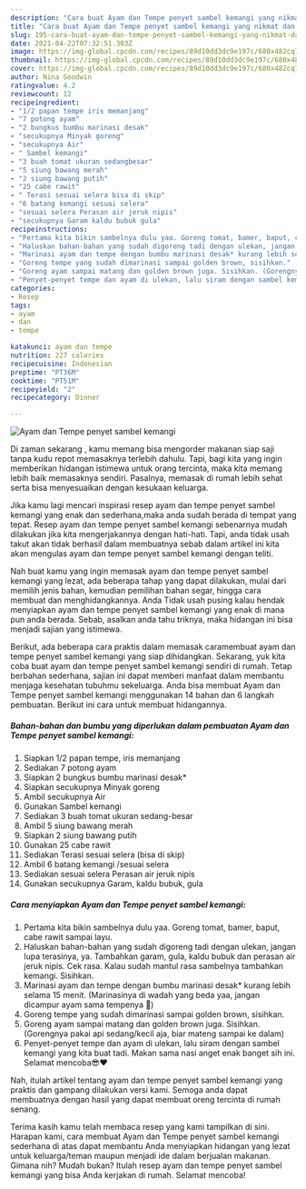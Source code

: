 ```yaml
---
description: "Cara buat Ayam dan Tempe penyet sambel kemangi yang nikmat dan Mudah Dibuat"
title: "Cara buat Ayam dan Tempe penyet sambel kemangi yang nikmat dan Mudah Dibuat"
slug: 195-cara-buat-ayam-dan-tempe-penyet-sambel-kemangi-yang-nikmat-dan-mudah-dibuat
date: 2021-04-22T07:32:51.303Z
image: https://img-global.cpcdn.com/recipes/89d10dd3dc9e197c/680x482cq70/ayam-dan-tempe-penyet-sambel-kemangi-foto-resep-utama.jpg
thumbnail: https://img-global.cpcdn.com/recipes/89d10dd3dc9e197c/680x482cq70/ayam-dan-tempe-penyet-sambel-kemangi-foto-resep-utama.jpg
cover: https://img-global.cpcdn.com/recipes/89d10dd3dc9e197c/680x482cq70/ayam-dan-tempe-penyet-sambel-kemangi-foto-resep-utama.jpg
author: Nina Goodwin
ratingvalue: 4.2
reviewcount: 12
recipeingredient:
- "1/2 papan tempe iris memanjang"
- "7 potong ayam"
- "2 bungkus bumbu marinasi desak"
- "secukupnya Minyak goreng"
- "secukupnya Air"
- " Sambel kemangi"
- "3 buah tomat ukuran sedangbesar"
- "5 siung bawang merah"
- "2 siung bawang putih"
- "25 cabe rawit"
- " Terasi sesuai selera bisa di skip"
- "6 batang kemangi sesuai selera"
- "sesuai selera Perasan air jeruk nipis"
- "secukupnya Garam kaldu bubuk gula"
recipeinstructions:
- "Pertama kita bikin sambelnya dulu yaa. Goreng tomat, bamer, baput, cabe rawit sampai layu."
- "Haluskan bahan-bahan yang sudah digoreng tadi dengan ulekan, jangan lupa terasinya, ya. Tambahkan garam, gula, kaldu bubuk dan perasan air jeruk nipis. Cek rasa. Kalau sudah mantul rasa sambelnya tambahkan kemangi. Sisihkan."
- "Marinasi ayam dan tempe dengan bumbu marinasi desak* kurang lebih selama 15 menit. (Marinasinya di wadah yang beda yaa, jangan dicampur ayam sama tempenya 🙈)"
- "Goreng tempe yang sudah dimarinasi sampai golden brown, sisihkan."
- "Goreng ayam sampai matang dan golden brown juga. Sisihkan. (Gorengnya pakai api sedang/kecil aja, biar mateng sampai ke dalam)"
- "Penyet-penyet tempe dan ayam di ulekan, lalu siram dengan sambel kemangi yang kita buat tadi. Makan sama nasi anget enak banget sih ini. Selamat mencoba😎❤️"
categories:
- Resep
tags:
- ayam
- dan
- tempe

katakunci: ayam dan tempe 
nutrition: 227 calories
recipecuisine: Indonesian
preptime: "PT36M"
cooktime: "PT51M"
recipeyield: "2"
recipecategory: Dinner

---
```



![Ayam dan Tempe penyet sambel kemangi](https://img-global.cpcdn.com/recipes/89d10dd3dc9e197c/680x482cq70/ayam-dan-tempe-penyet-sambel-kemangi-foto-resep-utama.jpg)

Di zaman  sekarang , kamu memang bisa mengorder makanan siap saji tanpa kudu repot memasaknya terlebih dahulu. Tapi, bagi kita yang ingin memberikan hidangan istimewa untuk orang tercinta, maka kita memang lebih baik memasaknya sendiri. Pasalnya, memasak di rumah lebih sehat serta bisa menyesuaikan dengan kesukaan keluarga.

Jika kamu lagi mencari inspirasi resep ayam dan tempe penyet sambel kemangi yang enak dan sederhana,maka anda sudah berada di tempat yang tepat. Resep ayam dan tempe penyet sambel kemangi  sebenarnya mudah dilakukan jika kita mengerjakannya dengan hati-hati. Tapi, anda tidak usah takut akan tidak berhasil dalam membuatnya 
sebab dalam artikel ini kita akan mengulas ayam dan tempe penyet sambel kemangi dengan teliti.  



Nah buat kamu yang ingin memasak ayam dan tempe penyet sambel kemangi yang lezat, ada beberapa tahap yang dapat dilakukan, mulai dari memilih jenis bahan, kemudian pemilihan bahan segar, hingga cara membuat dan menghidangkannya. Anda Tidak usah pusing kalau hendak menyiapkan ayam dan tempe penyet sambel kemangi yang enak di mana pun anda berada. Sebab, asalkan anda  tahu triknya, maka hidangan ini bisa menjadi sajian yang istimewa.

Berikut, ada beberapa cara praktis  dalam memasak caramembuat ayam dan tempe penyet sambel kemangi yang siap dihidangkan. Sekarang, yuk kita coba buat ayam dan tempe penyet sambel kemangi sendiri di rumah. Tetap berbahan sederhana, sajian ini dapat memberi manfaat dalam membantu menjaga kesehatan tubuhmu sekeluarga. Anda bisa membuat Ayam dan Tempe penyet sambel kemangi menggunakan 14 bahan dan 6 langkah pembuatan. Berikut ini cara untuk membuat hidangannya.

<!--inarticleads1-->

##### Bahan-bahan dan bumbu yang diperlukan dalam pembuatan Ayam dan Tempe penyet sambel kemangi:

1. Siapkan 1/2 papan tempe, iris memanjang
1. Sediakan 7 potong ayam
1. Siapkan 2 bungkus bumbu marinasi desak*
1. Siapkan secukupnya Minyak goreng
1. Ambil secukupnya Air
1. Gunakan  Sambel kemangi
1. Sediakan 3 buah tomat ukuran sedang-besar
1. Ambil 5 siung bawang merah
1. Siapkan 2 siung bawang putih
1. Gunakan 25 cabe rawit
1. Sediakan  Terasi sesuai selera (bisa di skip)
1. Ambil 6 batang kemangi /sesuai selera
1. Sediakan sesuai selera Perasan air jeruk nipis
1. Gunakan secukupnya Garam, kaldu bubuk, gula




<!--inarticleads2-->

##### Cara menyiapkan Ayam dan Tempe penyet sambel kemangi:

1. Pertama kita bikin sambelnya dulu yaa. Goreng tomat, bamer, baput, cabe rawit sampai layu.
1. Haluskan bahan-bahan yang sudah digoreng tadi dengan ulekan, jangan lupa terasinya, ya. Tambahkan garam, gula, kaldu bubuk dan perasan air jeruk nipis. Cek rasa. Kalau sudah mantul rasa sambelnya tambahkan kemangi. Sisihkan.
1. Marinasi ayam dan tempe dengan bumbu marinasi desak* kurang lebih selama 15 menit. (Marinasinya di wadah yang beda yaa, jangan dicampur ayam sama tempenya 🙈)
1. Goreng tempe yang sudah dimarinasi sampai golden brown, sisihkan.
1. Goreng ayam sampai matang dan golden brown juga. Sisihkan. (Gorengnya pakai api sedang/kecil aja, biar mateng sampai ke dalam)
1. Penyet-penyet tempe dan ayam di ulekan, lalu siram dengan sambel kemangi yang kita buat tadi. Makan sama nasi anget enak banget sih ini. Selamat mencoba😎❤️




Nah, itulah artikel tentang  ayam dan tempe penyet sambel kemangi  yang praktis dan gampang dilakukan versi kami. Semoga anda dapat membuatnya dengan hasil yang dapat membuat oreng tercinta di rumah senang. 

Terima kasih kamu telah membaca resep yang kami tampilkan di sini. Harapan kami, cara membuat  Ayam dan Tempe penyet sambel kemangi sederhana di atas dapat membantu Anda menyiapkan hidangan yang lezat untuk keluarga/teman maupun menjadi ide dalam berjualan makanan. Gimana nih? Mudah bukan? Itulah resep ayam dan tempe penyet sambel kemangi yang bisa Anda kerjakan di rumah. Selamat mencoba!

